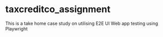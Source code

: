 # taxcreditco_assignment
This is a take home case study on utilising E2E UI Web app testing using Playwright 
